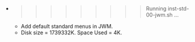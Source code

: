 * >>>>>>>>> Running inst-std-00-jwm.sh ...
  * Add default standard menus in JWM.
  * Disk size = 1739332K. Space Used = 4K.
